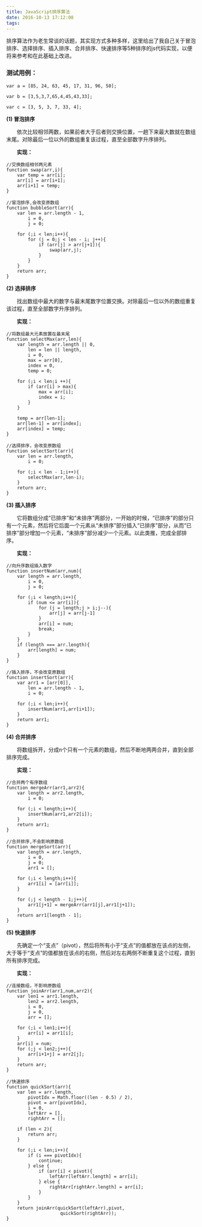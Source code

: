 ```yaml
---
title: JavaScript排序算法
date: 2016-10-13 17:12:08
tags:
---
```


排序算法作为老生常谈的话题，其实现方式多种多样，这里给出了我自己关于冒泡排序、选择排序、插入排序、合并排序、快速排序等5种排序的js代码实现，以便将来参考和在此基础上改进。

<!-- more -->

### 测试用例：

``` 
var a = [85, 24, 63, 45, 17, 31, 96, 50];
```

``` 
var b = [3,5,3,7,65,4,45,43,33];
```

``` 
var c = [3, 5, 3, 7, 33, 4];
```

**(1) 冒泡排序**

　　依次比较相邻两数，如果前者大于后者则交换位置，一趟下来最大数就在数组末尾。对除最后一位以外的数组重复该过程，直至全部数字升序排列。

　　**实现：**
```
//交换数组相邻两元素
function swap(arr,i){
    var temp = arr[i]; 
    arr[i] = arr[i+1];
    arr[i+1] = temp;
}

//冒泡排序,会改变原数组
function bubbleSort(arr){
    var len = arr.length - 1,
        i = 0,
        j = 0;

    for (;i < len;i++){
        for (j = 0;j < len - i; j++){
            if (arr[j] > arr[j+1]){
                swap(arr,j);
            }
        }
    }
    return arr;
} 
```

**(2) 选择排序**

　　找出数组中最大的数字与最末尾数字位置交换。对除最后一位以外的数组重复该过程，直至全部数字升序排列。

　　**实现：**
```
//将数组最大元素放置在最末尾
function selectMax(arr,len){
    var length = arr.length || 0,
        len = len || length,
        i = 0,
        max = arr[0],
        index = 0,
        temp = 0;
    
    for (;i < len;i ++){
        if (arr[i] > max){
            max = arr[i];
            index = i;
        }
    }

    temp = arr[len-1];
    arr[len-1] = arr[index];
    arr[index] = temp;		
}

//选择排序，会改变原数组
function selectSort(arr){
    var len = arr.length,
        i = 0;

    for (;i < len - 1;i++){
        selectMax(arr,len-i);
    }
    return arr;
}

```

**(3) 插入排序**

　　它将数组分成“已排序”和“未排序”两部分，一开始的时候，“已排序”的部分只有一个元素，然后将它后面一个元素从“未排序”部分插入“已排序”部分，从而“已排序”部分增加一个元素，“未排序”部分减少一个元素。以此类推，完成全部排序。

　　**实现：**
```
//向升序数组插入数字
function insertNum(arr,num){
    var length = arr.length,
        i = 0,
        j = 0;
    
    for (;i < length;i++){
        if (num <= arr[i]){
            for (j = length;j > i;j--){
                arr[j] = arr[j-1]
            }
            arr[i] = num;
            break;
        }
    }
    if (length === arr.length){
        arr[length] = num;
    }
}

//插入排序，不会改变原数组
function insertSort(arr){
    var arr1 = [arr[0]],
        len = arr.length - 1,
        i = 0;
    
    for (;i < len;i++){
        insertNum(arr1,arr[i+1]);
    }
    return arr1;
}
```
**(4) 合并排序**

　　将数组拆开，分成n个只有一个元素的数组，然后不断地两两合并，直到全部排序完成。

　　**实现：**
```
//合并两个有序数组
function mergeArr(arr1,arr2){
    var length = arr2.length,
        i = 0;

    for (;i < length;i++){
        insertNum(arr1,arr2[i]);
    }
    return arr1;
}

//合并排序,不会影响原数组
function mergeSort(arr){
    var length = arr.length,
        i = 0,
        j = 0;
        arr1 = [];
    
    for (;i < length;i++){
        arr1[i] = [arr[i]];
    }

    for (;j < length - 1;j++){
        arr1[j+1] = mergeArr(arr1[j],arr1[j+1]);
    }
    return arr1[length - 1];
}
```
**(5) 快速排序**

　　先确定一个“支点”（pivot），然后将所有小于“支点”的值都放在该点的左侧，大于等于“支点”的值都放在该点的右侧，然后对左右两侧不断重复这个过程，直到所有排序完成。

　　**实现：**
```
//连接数组，不影响原数组
function joinArr(arr1,num,arr2){
    var len1 = arr1.length,
        len2 = arr2.length,
        i = 0,
        j = 0,
        arr = [];
    
    for (;i < len1;i++){
        arr[i] = arr1[i];
    }
    arr[i] = num;
    for (;j < len2;j++){
        arr[i+1+j] = arr2[j];
    }
    return arr;
}

//快速排序
function quickSort(arr){
    var len = arr.length,
        pivotIdx = Math.floor((len - 0.5) / 2),
        pivot = arr[pivotIdx],
        i = 0,
        leftArr = [],
        rightArr = [];

    if (len < 2){
        return arr;
    }

    for (;i < len;i++){
        if (i === pivotIdx){
            continue;
        } else {
            if (arr[i] < pivot){
                leftArr[leftArr.length] = arr[i];
            } else {
                rightArr[rightArr.length] = arr[i];
            }
        }
    }
    return joinArr(quickSort(leftArr),pivot,
                    quickSort(rightArr));
}
```